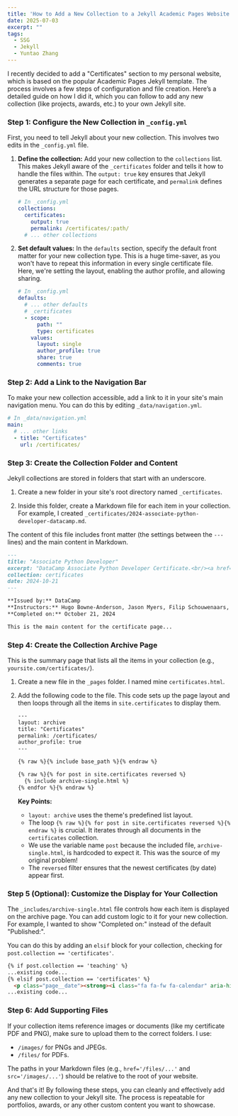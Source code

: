 ```yaml
---
title: 'How to Add a New Collection to a Jekyll Academic Pages Website'
date: 2025-07-03
excerpt: ""
tags:
  - SSG
  - Jekyll
  - Yuntao Zhang
---
```


I recently decided to add a "Certificates" section to my personal website, which is based on the popular Academic Pages Jekyll template. The process involves a few steps of configuration and file creation. Here’s a detailed guide on how I did it, which you can follow to add any new collection (like projects, awards, etc.) to your own Jekyll site.

### Step 1: Configure the New Collection in `_config.yml`

First, you need to tell Jekyll about your new collection. This involves two edits in the `_config.yml` file.

1.  **Define the collection:** Add your new collection to the `collections` list. This makes Jekyll aware of the `_certificates` folder and tells it how to handle the files within. The `output: true` key ensures that Jekyll generates a separate page for each certificate, and `permalink` defines the URL structure for those pages.

    ```yaml
    # In _config.yml
    collections:
      certificates:
        output: true
        permalink: /certificates/:path/
      # ... other collections
    ```

2.  **Set default values:** In the `defaults` section, specify the default front matter for your new collection type. This is a huge time-saver, as you won't have to repeat this information in every single certificate file. Here, we're setting the layout, enabling the author profile, and allowing sharing.

    ```yaml
    # In _config.yml
    defaults:
      # ... other defaults
      # _certificates
      - scope:
          path: ""
          type: certificates
        values:
          layout: single
          author_profile: true
          share: true
          comments: true
    ```

### Step 2: Add a Link to the Navigation Bar

To make your new collection accessible, add a link to it in your site's main navigation menu. You can do this by editing `_data/navigation.yml`.

```yaml
# In _data/navigation.yml
main:
  # ... other links
  - title: "Certificates"
    url: /certificates/
```

### Step 3: Create the Collection Folder and Content

Jekyll collections are stored in folders that start with an underscore.

1.  Create a new folder in your site's root directory named `_certificates`.

2.  Inside this folder, create a Markdown file for each item in your collection. For example, I created `_certificates/2024-associate-python-developer-datacamp.md`.

The content of this file includes front matter (the settings between the `---` lines) and the main content in Markdown.

```markdown
---
title: "Associate Python Developer"
excerpt: "DataCamp Associate Python Developer Certificate.<br/><a href='/files/2024-associate-python-developer-datacamp.pdf' target='_blank'><img src='/images/2024-associate-python-developer-datacamp.png' width='300' alt='Associate Python Developer Certificate'></a>"
collection: certificates
date: 2024-10-21
---

**Issued by:** DataCamp  
**Instructors:** Hugo Bowne-Anderson, Jason Myers, Filip Schouwenaars, Maria Eugenia Inzaugarat, George Boorman  
**Completed on:** October 21, 2024

This is the main content for the certificate page...
```

### Step 4: Create the Collection Archive Page

This is the summary page that lists all the items in your collection (e.g., `yoursite.com/certificates/`).

1.  Create a new file in the `_pages` folder. I named mine `certificates.html`.

2.  Add the following code to the file. This code sets up the page layout and then loops through all the items in `site.certificates` to display them.

    ```html
    ---
    layout: archive
    title: "Certificates"
    permalink: /certificates/
    author_profile: true
    ---

    {% raw %}{% include base_path %}{% endraw %}

    {% raw %}{% for post in site.certificates reversed %}
      {% include archive-single.html %}
    {% endfor %}{% endraw %}
    ```
    **Key Points:**
    *   `layout: archive` uses the theme's predefined list layout.
    *   The loop `{% raw %}{% for post in site.certificates reversed %}{% endraw %}` is crucial. It iterates through all documents in the `certificates` collection.
    *   We use the variable name `post` because the included file, `archive-single.html`, is hardcoded to expect it. This was the source of my original problem!
    *   The `reversed` filter ensures that the newest certificates (by date) appear first.

### Step 5 (Optional): Customize the Display for Your Collection

The `_includes/archive-single.html` file controls how each item is displayed on the archive page. You can add custom logic to it for your new collection. For example, I wanted to show "Completed on:" instead of the default "Published:".

You can do this by adding an `elsif` block for your collection, checking for `post.collection == 'certificates'`.

```html
{% if post.collection == 'teaching' %}
...existing code...
{% elsif post.collection == 'certificates' %}
  <p class="page__date"><strong><i class="fa fa-fw fa-calendar" aria-hidden="true"></i> Completed on:</strong> <time datetime="{{ post.date | default: '1900-01-01' | date_to_xmlschema }}">{{ post.date | default: '1900-01-01' | date: '%B %d, %Y' }}</time></p>
...existing code...
```

### Step 6: Add Supporting Files

If your collection items reference images or documents (like my certificate PDF and PNG), make sure to upload them to the correct folders. I use:
*   `/images/` for PNGs and JPEGs.
*   `/files/` for PDFs.

The paths in your Markdown files (e.g., `href='/files/...'` and `src='/images/...'`) should be relative to the root of your website.

And that's it! By following these steps, you can cleanly and effectively add any new collection to your Jekyll site. The process is repeatable for portfolios, awards, or any other custom content you want to showcase.